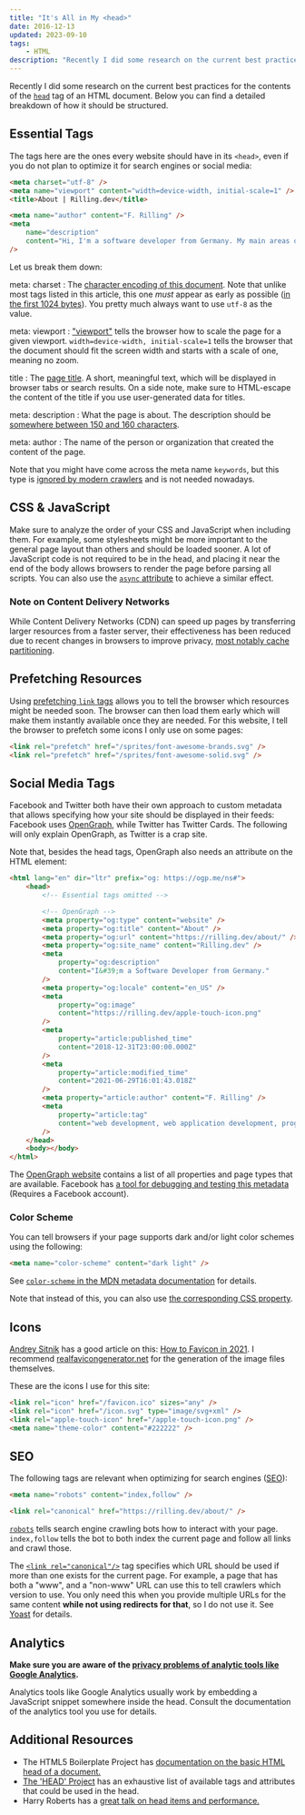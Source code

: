 ```yaml
---
title: "It's All in My <head>"
date: 2016-12-13
updated: 2023-09-10
tags:
    - HTML
description: "Recently I did some research on the current best practices for the contents of the head tag of an HTML document. Below you can find a detailed breakdown of how it should be structured."
---
```


Recently I did some research on the current best practices for the contents of the [`head`](https://developer.mozilla.org/en-US/docs/Glossary/Head) tag of an HTML document. Below you can find a detailed breakdown of how it should be structured.

<!-- more -->

## Essential Tags

The tags here are the ones every website should have in its `<head>`, even if you do not plan to optimize it for search engines or social media:

```html
<meta charset="utf-8" />
<meta name="viewport" content="width=device-width, initial-scale=1" />
<title>About | Rilling.dev</title>

<meta name="author" content="F. Rilling" />
<meta
	name="description"
	content="Hi, I'm a software developer from Germany. My main areas of interest are frontend and backend web application development."
/>
```

Let us break them down:

meta: charset
: The [character encoding of this document](https://developer.mozilla.org/en-US/docs/Web/HTML/Element/meta#charset). Note that unlike most tags listed in this article, this one _must_ appear as early as possible ([in the first 1024 bytes](https://html.spec.whatwg.org/multipage/semantics.html#charset)). You pretty much always want to use `utf-8` as the value.

meta: viewport
: ["viewport"](https://developer.mozilla.org/en-US/docs/Web/HTML/Element/meta/name#standard_metadata_names_defined_in_other_specifications) tells the browser how to scale the page for a given viewport. `width=device-width, initial-scale=1` tells the browser that the document should fit the screen width and starts with a scale of one, meaning no zoom.

title
: The [page title](https://developer.mozilla.org/en-US/docs/Web/HTML/Element/title). A short, meaningful text, which will be displayed in browser tabs or search results. On a side note, make sure to HTML-escape the content of the title if you use user-generated data for titles.

meta: description
: What the page is about. The description should be [somewhere between 150 and 160 characters](https://moz.com/learn/seo/meta-description).

meta: author
: The name of the person or organization that created the content of the page.

Note that you might have come across the meta name `keywords`, but this type is [ignored by modern crawlers](https://webmasters.googleblog.com/2009/09/google-does-not-use-keywords-meta-tag.html) and is not needed nowadays.

## CSS & JavaScript

Make sure to analyze the order of your CSS and JavaScript when including them. For example, some stylesheets might be more important to the general page layout than others and should be loaded sooner.
A lot of JavaScript code is not required to be in the head, and placing it near the end of the body allows browsers to render the page before parsing all scripts. You can also use the [`async` attribute](https://developer.mozilla.org/en-US/docs/Web/HTML/Element/script#attributes) to achieve a similar effect.

### Note on Content Delivery Networks

While Content Delivery Networks (CDN) can speed up pages by transferring larger resources from a faster server, their effectiveness has been reduced due to recent changes in browsers to improve privacy, [most notably cache partitioning](https://www.zdnet.com/article/firefox-to-ship-network-partitioning-as-a-new-anti-tracking-defense/).

## Prefetching Resources

Using [prefetching `link` tags](https://developer.mozilla.org/en-US/docs/Glossary/Prefetch) allows you to tell the browser which resources might be needed soon. The browser can then load them early which will make them instantly available once they are needed. For this website, I tell the browser to prefetch some icons I only use on some pages:

```html
<link rel="prefetch" href="/sprites/font-awesome-brands.svg" />
<link rel="prefetch" href="/sprites/font-awesome-solid.svg" />
```

## Social Media Tags

Facebook and Twitter both have their own approach to custom metadata that allows specifying how your site should be displayed in their feeds: Facebook uses [OpenGraph](https://ogp.me/), while Twitter has Twitter Cards. The following will only explain OpenGraph, as Twitter is a crap site.

Note that, besides the head tags, OpenGraph also needs an attribute on the HTML element:

```html
<html lang="en" dir="ltr" prefix="og: https://ogp.me/ns#">
	<head>
		<!-- Essential tags omitted -->

		<!-- OpenGraph -->
		<meta property="og:type" content="website" />
		<meta property="og:title" content="About" />
		<meta property="og:url" content="https://rilling.dev/about/" />
		<meta property="og:site_name" content="Rilling.dev" />
		<meta
			property="og:description"
			content="I&#39;m a Software Developer from Germany."
		/>
		<meta property="og:locale" content="en_US" />
		<meta
			property="og:image"
			content="https://rilling.dev/apple-touch-icon.png"
		/>
		<meta
			property="article:published_time"
			content="2018-12-31T23:00:00.000Z"
		/>
		<meta
			property="article:modified_time"
			content="2021-06-29T16:01:43.018Z"
		/>
		<meta property="article:author" content="F. Rilling" />
		<meta
			property="article:tag"
			content="web development, web application development, programming, blog"
		/>
	</head>
	<body></body>
</html>
```

The [OpenGraph website](https://ogp.me/) contains a list of all properties and page types that are available. Facebook has [a tool for debugging and testing this metadata](https://developers.facebook.com/tools/debug/sharing/) (Requires a Facebook account).

### Color Scheme

You can tell browsers if your page supports dark and/or light color schemes using the following:

```html
<meta name="color-scheme" content="dark light" />
```

See [`color-scheme` in the MDN metadata documentation](https://developer.mozilla.org/en-US/docs/Web/HTML/Element/meta/name#standard_metadata_names_defined_in_other_specifications) for details.

Note that instead of this, you can also use [the corresponding CSS property](https://developer.mozilla.org/en-US/docs/Web/CSS/color-scheme).

## Icons

[Andrey Sitnik](https://github.com/ai) has a good article on this: [How to Favicon in 2021](https://evilmartians.com/chronicles/how-to-favicon-in-2021-six-files-that-fit-most-needs). I recommend [realfavicongenerator.net](https://realfavicongenerator.net/) for the generation of the image files themselves.

These are the icons I use for this site:

```html
<link rel="icon" href="/favicon.ico" sizes="any" />
<link rel="icon" href="/icon.svg" type="image/svg+xml" />
<link rel="apple-touch-icon" href="/apple-touch-icon.png" />
<meta name="theme-color" content="#222222" />
```

## SEO

The following tags are relevant when optimizing for search engines ([SEO](https://en.wikipedia.org/wiki/Search_engine_optimization)):

```html
<meta name="robots" content="index,follow" />

<link rel="canonical" href="https://rilling.dev/about/" />
```

[`robots`](https://www.robotstxt.org/meta.html) tells search engine crawling bots how to interact with your page. `index,follow` tells the bot to both index the current page and follow all links and crawl those.

The [`<link rel="canonical"/>`](https://developer.mozilla.org/en-US/docs/Web/URI/Authority/Choosing_between_www_and_non-www_URLs#using_link_relcanonical) tag specifies which URL should be used if more than one exists for the current page. For example, a page that has both a "www", and a "non-www" URL can use this to tell crawlers which version to use. You only need this when you provide multiple URLs for the same content **while not using redirects for that**, so I do not use it. See [Yoast](https://yoast.com/rel-canonical/) for details.

## Analytics

**Make sure you are aware of the [privacy problems of analytic tools like Google Analytics](https://en.wikipedia.org/wiki/Google_Analytics#Privacy).**

Analytics tools like Google Analytics usually work by embedding a JavaScript snippet somewhere inside the head. Consult the documentation of the analytics tool you use for details.

## Additional Resources

- The HTML5 Boilerplate Project has [documentation on the basic HTML head of a document.](https://github.com/h5bp/html5-boilerplate/blob/main/docs/html.md)
- [The 'HEAD' Project](https://github.com/joshbuchea/HEAD) has an exhaustive list of available tags and attributes that could be used in the head.
- Harry Roberts has a [great talk on head items and performance.](https://speakerdeck.com/csswizardry/get-your-head-straight)
